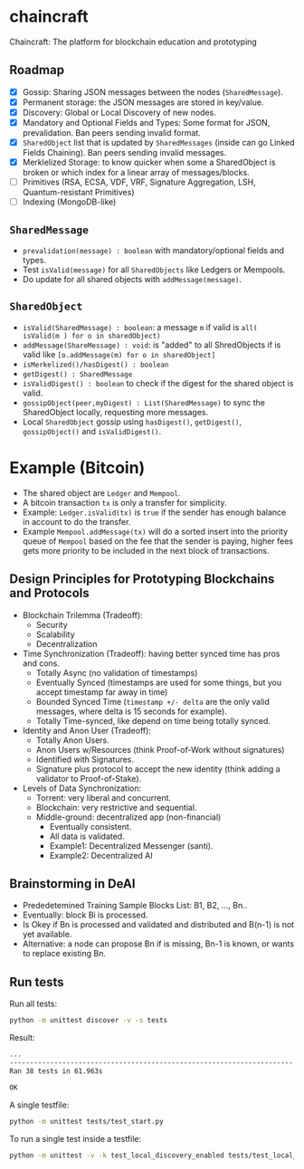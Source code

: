 # chaincraft

Chaincraft: The platform for blockchain education and prototyping

## Roadmap

- [x] Gossip: Sharing JSON messages between the nodes (`SharedMessage`).
- [x] Permanent storage: the JSON messages are stored in key/value.
- [x] Discovery: Global or Local Discovery of new nodes.
- [x] Mandatory and Optional Fields and Types: Some format for JSON, prevalidation. Ban peers sending invalid format.
- [x] `SharedObject` list that is updated by `SharedMessages` (inside can go Linked Fields Chaining). Ban peers sending invalid messages.
- [x] Merklelized Storage: to know quicker when some a SharedObject is broken or which index for a linear array of messages/blocks.
- [ ] Primitives (RSA, ECSA, VDF, VRF, Signature Aggregation, LSH, Quantum-resistant Primitives)
- [ ] Indexing (MongoDB-like)

## `SharedMessage`

- `prevalidation(message) : boolean` with mandatory/optional fields and types.
- Test `isValid(message)` for all `SharedObjects` like Ledgers or Mempools.
- Do update for all shared objects with `addMessage(message)`.

## `SharedObject`

- `isValid(SharedMessage) : boolean`: a message `m` if valid is `all( isValid(m ) for o in sharedObject)`
- `addMessage(ShareMessage) : void`: is "added" to all ShredObjects if is valid like `[o.addMessage(m) for o in sharedObject]`
- `isMerkelized()/hasDigest() : boolean`
- `getDigest() : SharedMessage`
- `isValidDigest() : boolean` to check if the digest for the shared object is valid.
- `gossipObject(peer,myDigest) : List(SharedMessage)` to sync the SharedObject locally, requesting more messages.
- Local `SharedObject` gossip using `hasDigest()`, `getDigest()`, `gossipObject()` and `isValidDigest()`. 

# Example (Bitcoin)

- The shared object are `Ledger` and `Mempool`.
- A bitcoin transaction `tx` is only a transfer for simplicity.
- Example: `Ledger.isValid(tx)` is `true` if the sender has enough balance in account to do the transfer.
- Example `Mempool.addMessage(tx)` will do a sorted insert into the priority queue of `Mempool` based on the fee that the sender is paying, higher fees gets more priority to be included in the next block of transactions.

## Design Principles for Prototyping Blockchains and Protocols

- Blockchain Trilemma (Tradeoff):
    - Security
    - Scalability
    - Decentralization
- Time Synchronization (Tradeoff): having better synced time has pros and cons.
    - Totally Async (no validation of timestamps)
    - Eventually Synced (timestamps are used for some things, but you accept timestamp far away in time)
    - Bounded Synced Time (`timestamp +/- delta` are the only valid messages, where delta is 15 seconds for example).
    - Totally Time-synced, like depend on time being totally synced.
- Identity and Anon User (Tradeoff):
    - Totally Anon Users.
    - Anon Users w/Resources (think Proof-of-Work without signatures)
    - Identified with Signatures.
    - Signature plus protocol to accept the new identity (think adding a validator to Proof-of-Stake).
- Levels of Data Synchronization:
    - Torrent: very liberal and concurrent.
    - Blockchain: very restrictive and sequential.
    - Middle-ground: decentralized app (non-financial)
        - Eventually consistent.
        - All data is validated.
        - Example1: Decentralized Messenger (santi).
        - Example2: Decentralized AI

## Brainstorming in DeAI

- Prededetemined Training Sample Blocks List: B1, B2, ..., Bn..
- Eventually: block Bi is processed.
- Is Okey if Bn is processed and validated and distributed and B(n-1) is not yet available.
- Alternative: a node can propose Bn if is missing, Bn-1 is known, or wants to replace existing Bn.


## Run tests

Run all tests:

```bash
python -m unittest discover -v -s tests
```

Result:
```bash
...
----------------------------------------------------------------------
Ran 38 tests in 61.963s

OK
```

A single testfile:

```bash
python -m unittest tests/test_start.py
```

To run a single test inside a testfile:

```bash
python -m unittest -v -k test_local_discovery_enabled tests/test_local_discovery.py
```
